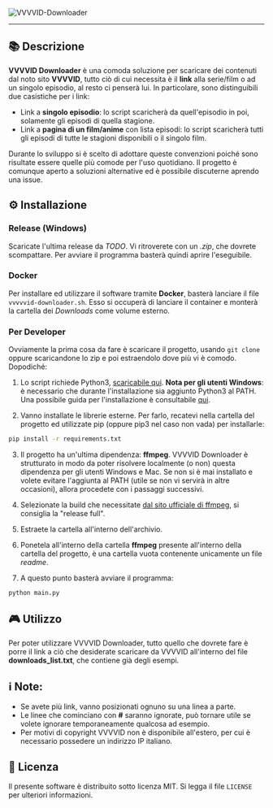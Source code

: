 ![VVVVID-Downloader](https://socialify.git.ci/CoffeeStraw/VVVVID-Downloader/image?description=1&descriptionEditable=Un%20piccolo%20script%20in%20Python3%20per%20scaricare%20contenuti%20multimediali%20(non%20a%20pagamento)%20offerti%20da%20VVVVID&font=KoHo&forks=1&issues=1&language=1&owner=1&pattern=Charlie%20Brown&stargazers=1&theme=Dark)

---

## 📚 Descrizione
**VVVVID Downloader** è una comoda soluzione per scaricare dei contenuti dal noto sito **VVVVID**, tutto ciò di cui necessita è il **link** alla serie/film o ad un singolo episodio, al resto ci penserà lui.
 In particolare, sono distinguibili due casistiche per i link:
- Link a **singolo episodio**: lo script scaricherà da quell'episodio in poi, solamente gli episodi di quella stagione.
- Link a **pagina di un film/anime** con lista episodi: lo script scaricherà tutti gli episodi di tutte le stagioni disponibili o il singolo film.

Durante lo sviluppo si è scelto di adottare queste convenzioni poiché sono risultate essere quelle più comode per l'uso quotidiano. Il progetto è comunque aperto a soluzioni alternative ed è possibile discuterne aprendo una issue.

## ⚙️ Installazione
### Release (Windows)
Scaricate l'ultima release da *TODO*. Vi ritroverete con un *.zip*, che dovrete scompattare. Per avviare il programma basterà quindi aprire l'eseguibile.

### Docker
Per installare ed utilizzare il software tramite **Docker**, basterà lanciare il file ```vvvvvid-downloader.sh```. Esso si occuperà di lanciare il container e monterà la cartella dei *Downloads* come volume esterno.

### Per Developer
Ovviamente la prima cosa da fare è scaricare il progetto, usando `git clone` oppure scaricandone lo zip e poi estraendolo dove più vi è comodo. Dopodiché:

1. Lo script richiede Python3, [scaricabile qui](https://www.python.org/downloads/). **Nota per gli utenti Windows**: è necessario che durante l'installazione sia aggiunto Python3 al PATH. Una possibile guida per l'installazione è consultabile [qui](https://realpython.com/installing-python/).

2. Vanno installate le librerie esterne. Per farlo, recatevi nella cartella del progetto ed utilizzate pip (oppure pip3 nel caso non vada) per installarle: 
```sh
pip install -r requirements.txt
```
3. Il progetto ha un'ultima dipendenza: **ffmpeg**. VVVVID Downloader è strutturato in modo da poter risolvere localmente (o non) questa dipendenza per gli utenti Windows e Mac. Se non si è mai installato e volete evitare l'aggiunta al PATH (utile se non vi servirà in altre occasioni), allora procedete con i passaggi successivi.

4. Selezionate la build che necessitate [dal sito ufficiale di ffmpeg](https://ffmpeg.org/download.html), si consiglia la "release full".
5. Estraete la cartella all'interno dell'archivio.
6. Ponetela all'interno della cartella **ffmpeg** presente all'interno della cartella del progetto, è una cartella vuota contenente unicamente un file *readme*.
7. A questo punto basterà avviare il programma: 
```sh
python main.py
```

## 🎮 Utilizzo
Per poter utilizzare VVVVID Downloader, tutto quello che dovrete fare è porre il link a ciò che desiderate scaricare da VVVVID all'interno del file **downloads_list.txt**, che contiene già degli esempi.
## ℹ️ Note:
- Se avete più link, vanno posizionati ognuno su una linea a parte.
- Le linee che cominciano con **#** saranno ignorate, può tornare utile se volete ignorare temporaneamente qualcosa ad esempio.
- Per motivi di copyright VVVVID non è disponibile all'estero, per cui è necessario possedere un indirizzo IP italiano.

## 🧭 Licenza
Il presente software è distribuito sotto licenza MIT. Si legga il file `LICENSE` per ulteriori informazioni.
